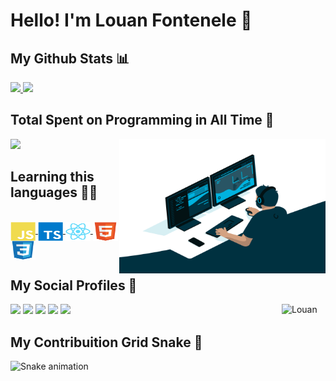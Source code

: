 # Hello! I'm Louan Fontenele 👋

## My Github Stats 📊
 <div>
  <a href="https://github.com/louanfontenele">
  <img height="165em" src="https://github-readme-stats.vercel.app/api?username=louanfontenele&show_icons=true&theme=dracula&include_all_commits=true&count_private=true"/>
  <img height="165em" src="https://github-readme-stats.vercel.app/api/top-langs/?username=louanfontenele&layout=compact&langs_count=7&theme=dracula"/><br/>
  </a>
</div>
 
 ## Total Spent on Programming in All Time 📅
  <a href="https://wakatime.com/@louanfontenele">
  <img src="https://github-readme-stats.vercel.app/api/wakatime?username=louanfontenele&langs_count=10&layout=compact&theme=dracula"/>
  <img align="right" alt="GIF" src="https://github.com/louanfontenele/louanfontenele/blob/main/code.gif?raw=true" width="330em" height="215em" />
  </a>

 ## Learning this languages 👨‍🎓
<div style="display: inline_block"><br>
  <a href="https://github.com/louanfontenele">
  <img align="center" alt="LF-Js" height="30" width="40" src="https://raw.githubusercontent.com/devicons/devicon/master/icons/javascript/javascript-plain.svg">
  <img align="center" alt="LF-Ts" height="30" width="40" src="https://raw.githubusercontent.com/devicons/devicon/master/icons/typescript/typescript-plain.svg">
  <img align="center" alt="LF-React" height="30" width="40" src="https://raw.githubusercontent.com/devicons/devicon/master/icons/react/react-original.svg">
  <img align="center" alt="LF-HTML" height="30" width="40" src="https://raw.githubusercontent.com/devicons/devicon/master/icons/html5/html5-original.svg">
  <img align="center" alt="LF-CSS" height="30" width="40" src="https://raw.githubusercontent.com/devicons/devicon/master/icons/css3/css3-original.svg">
  </a>
</div>
  
  ## My Social Profiles 📱
<div> 
  <a href="https://www.facebook.com/louanfontenele/" target="_blank"><img src="https://img.shields.io/badge/Facebook-4267B2?style=for-the-badge&logo=facebook&logoColor=white" target="_blank"></a>
  <a href="https://instagram.com/louanfontenele" target="_blank"><img src="https://img.shields.io/badge/-Instagram-%23E4405F?style=for-the-badge&logo=instagram&logoColor=white" target="_blank"></a>
  <a href = "mailto:louanbastos61@gmail.com"><img src="https://img.shields.io/badge/-Gmail-%23333?style=for-the-badge&logo=gmail&logoColor=white" target="_blank"></a>
  <a href="https://www.linkedin.com/in/louanfontenele" target="_blank"><img src="https://img.shields.io/badge/-LinkedIn-%230077B5?style=for-the-badge&logo=linkedin&logoColor=white" target="_blank"></a> 
  <a href="https://github.com/louanfontenele/" target="_blank"><img src="https://shields-io-visitor-counter.herokuapp.com/badge?page=louanfontenele&label=Visitors&labelColor=000000&logo=GitHub&logoColor=FFFFFF&color=1D70B8&style=for-the-badge" target="_blank"></a>  
 <img align="right" alt="Louan" width="70" height="70" src="https://avataaars.io/?avatarStyle=Circle&topType=ShortHairShortWaved&accessoriesType=Prescription02&hairColor=BrownDark&facialHairType=Blank&clotheType=ShirtVNeck&clotheColor=Gray01&eyeType=Default&eyebrowType=DefaultNatural&mouthType=Smile&skinColor=Light">
 
 
 ## My Contribuition Grid Snake 🐍
 
  ![Snake animation](https://github.com/louanfontenele/louanfontenele/blob/output/github-contribution-grid-snake.svg)
 
</div>

